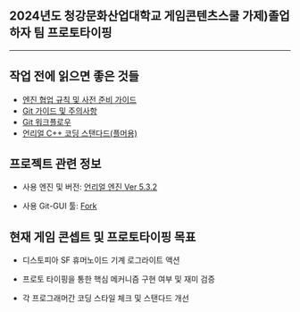 ## 2024년도 청강문화산업대학교 게임콘텐츠스쿨 가제)졸업하자 팀 프로토타이핑
---
## 작업 전에 읽으면 좋은 것들
- [엔진 협업 규칙 및 사전 준비 가이드](https://www.notion.so/164c1fea392842d9b24a2a46280130cd?pvs=4)
- [Git 가이드 및 주의사항](https://www.notion.so/Git-2d49d23b718142e2a7edcc7766868e74?pvs=4)
- [Git 워크플로우](https://www.notion.so/Git-d6f70e852a054b7e836bdb048ba29c5b?pvs=4)
- [언리얼 C++ 코딩 스탠다드(플머용)](https://www.notion.so/C-with-Unreal-Engine-7a966947e3aa46f08e5e2d50258ba5e9?pvs=4)

## 프로젝트 관련 정보
- 사용 엔진 및 버전: [언리얼 엔진 Ver 5.3.2](https://www.unrealengine.com/ko/unreal-engine-5)
  
- 사용 Git-GUI 툴: [Fork](https://git-fork.com/)


## 현재 게임 콘셉트 및 프로토타이핑 목표
 - 디스토피아 SF 휴머노이드 기계 로그라이트 액션

 - 프로토 타이핑을 통한 핵심 메커니즘 구현 여부 및 재미 검증

 - 각 프로그래머간 코딩 스타일 체크 및 스탠다드 개선
